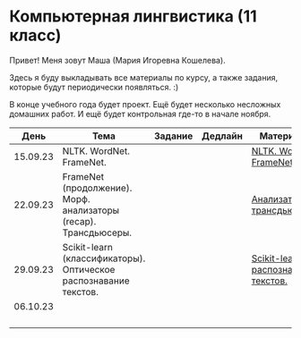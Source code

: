 # Компьютерная лингвистика (11 класс)
Привет! Меня зовут Маша (Мария Игоревна Кошелева).

Здесь я буду выкладывать все материалы по курсу, а также задания, которые будут периодически появляться. :)

В конце учебного года будет проект. Ещё будет несколько несложных домашних работ. И ещё будет контрольная где-то в начале ноября.

| День | Тема | Задание | Дедлайн | Материалы |
|---------|---------|---------|---------|---------|
| 15.09.23 | NLTK. WordNet. FrameNet. |         |         | [NLTK. WordNet. FrameNet.](https://colab.research.google.com/drive/1wkGhPdzPkYFgwXHDnVVyQBy464YUXgQL?usp=sharing) |
| 22.09.23 | FrameNet (продолжение). Морф. анализаторы (recap). Трансдьюсеры. |         |         | [Анализаторы и трансдьюсеры.](https://colab.research.google.com/drive/1CLsUBWsCOREx-83zwPfgrJ3PSg9qXXmf?usp=sharing) |
| 29.09.23 | Scikit-learn (классификаторы). Оптическое распознавание текстов. |         |         | [Scikit-learn и распознавание текстов.](https://colab.research.google.com/drive/156hCld7hJGIJnA41qNwizKZUxfQkdyPP?usp=sharing) |
| 06.10.23 |||||
||||||
||||||
||||||
||||||
